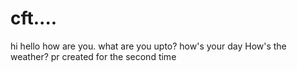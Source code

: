 # cft....
hi
hello how are you.
what are you upto?
how's your day
How's the weather?
pr created
for the second time
